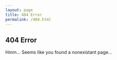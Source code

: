 ```yaml
---
layout: page
title: 404 Error
permalink: /404.html
---
```


## 404 Error

Hmm... Seems like you found a nonexistant page...
